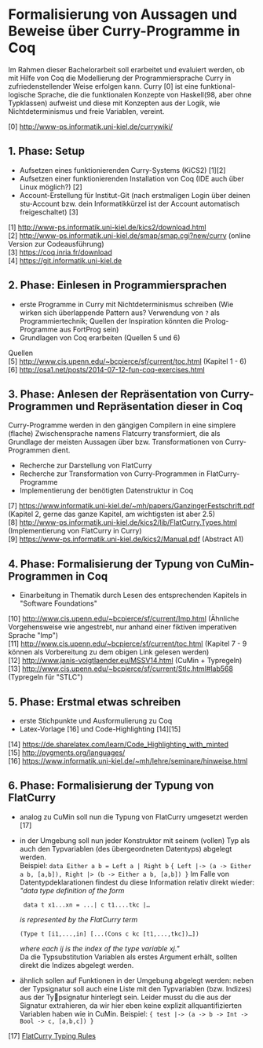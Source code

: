 # Formalisierung von Aussagen und Beweise über Curry-Programme in Coq

Im Rahmen dieser Bachelorarbeit soll erarbeitet und evaluiert werden, ob mit Hilfe von Coq die
Modellierung der Programmiersprache Curry in zufriedenstellender Weise
erfolgen kann. Curry [0] ist eine funktional-logische Sprache, die
die funktionalen Konzepte von Haskell(98, aber ohne Typklassen)
aufweist und diese mit Konzepten aus der Logik, wie Nichtdeterminismus
und freie Variablen, vereint.

[0] http://www-ps.informatik.uni-kiel.de/currywiki/  

## 1. Phase: Setup

* Aufsetzen eines funktionierenden Curry-Systems (KiCS2) [1][2]
* Aufsetzen einer funktionierenden Installation von Coq (IDE auch über
Linux möglich?) [2]
* Account-Erstellung für Institut-Git (nach erstmaligen Login über deinen
  stu-Account bzw. dein Informatikkürzel ist der Account automatisch
  freigeschaltet) [3]
 
[1] http://www-ps.informatik.uni-kiel.de/kics2/download.html  
[2] http://www-ps.informatik.uni-kiel.de/smap/smap.cgi?new/curry
(online Version zur Codeausführung)  
[3] https://coq.inria.fr/download  
[4] https://git.informatik.uni-kiel.de  

## 2. Phase: Einlesen in Programmiersprachen

* erste Programme in Curry mit Nichtdeterminismus schreiben (Wie
  wirken sich überlappende Pattern aus? Verwendung von `?` als
  Programmiertechnik; Quellen der Inspiration könnten die
  Prolog-Programme aus FortProg sein)
* Grundlagen von Coq erarbeiten (Quellen 5 und 6)

Quellen  
[5] http://www.cis.upenn.edu/~bcpierce/sf/current/toc.html (Kapitel 1 - 6)  
[6] http://osa1.net/posts/2014-07-12-fun-coq-exercises.html  

## 3. Phase: Anlesen der Repräsentation von Curry-Programmen und Repräsentation dieser in Coq

Curry-Programme werden in den gängigen Compilern in eine simplere
  (flache) Zwischensprache namens Flatcurry transformiert, die als
  Grundlage der meisten Aussagen über bzw. Transformationen von
  Curry-Programmen dient.

* Recherche zur Darstellung von FlatCurry
* Recherche zur Transformation von Curry-Programmen in
FlatCurry-Programme
* Implementierung der benötigten Datenstruktur in Coq

[7]
https://www.informatik.uni-kiel.de/~mh/papers/GanzingerFestschrift.pdf
(Kapitel 2, gerne das ganze Kapitel, am wichtigsten ist aber 2.5)  
[8]
http://www-ps.informatik.uni-kiel.de/kics2/lib/FlatCurry.Types.html
(Implementierung von FlatCurry in Curry)  
[9] https://www-ps.informatik.uni-kiel.de/kics2/Manual.pdf (Abstract
A1)  

## 4. Phase: Formalisierung der Typung von CuMin-Programmen in Coq

* Einarbeitung in Thematik durch Lesen des entsprechenden Kapitels in
"Software Foundations"

[10] http://www.cis.upenn.edu/~bcpierce/sf/current/Imp.html (Ähnliche
Vorgehensweise wie angestrebt, nur anhand einer fiktiven imperativen
Sprache "Imp")  
[11] http://www.cis.upenn.edu/~bcpierce/sf/current/toc.html (Kapitel
7 - 9 können als Vorbereitung zu dem obigen Link gelesen werden)  
[12] http://www.janis-voigtlaender.eu/MSSV14.html (CuMin + Typregeln)  
[13] http://www.cis.upenn.edu/~bcpierce/sf/current/Stlc.html#lab568 (Typregeln für "STLC") 

## 5. Phase: Erstmal etwas schreiben

* erste Stichpunkte und Ausformulierung zu Coq
* Latex-Vorlage [16] und Code-Highlighting [14][15]

[14] https://de.sharelatex.com/learn/Code_Highlighting_with_minted  
[15] http://pygments.org/languages/  
[16] https://www.informatik.uni-kiel.de/~mh/lehre/seminare/hinweise.html  

## 6. Phase: Formalisierung der Typung von FlatCurry

* analog zu CuMin soll nun die Typung von FlatCurry umgesetzt werden [17]
*  in der Umgebung soll nun jeder Konstruktor mit seinem (vollen) Typ als auch den Typvariablen (des übergeordneten Datentyps) abgelegt werden.  
   Beispiel:
   `data Either a b = Left a | Right b`
   `{ Left |-> (a -> Either a b, [a,b]), Right |> (b -> Either a b, [a,b]) }`
   Im Falle von Datentypdeklarationen findest du diese Information relativ direkt wieder:
     *"data type definition of the form*
 
        data t x1...xn = ...| c t1....tkc |…
        
     *is represented by the FlatCurry term*

       (Type t [i1,...,in] [...(Cons c kc [t1,...,tkc])…])

     *where each ij is the index of the type variable xj."*  
   Da die Typsubstitution Variablen als erstes Argument erhält, sollten direkt die Indizes abgelegt werden.

* ähnlich sollen auf Funktionen in der Umgebung abgelegt werden: neben der Typsignatur soll auch eine Liste mit den Typvariablen (bzw. Indizes) aus der Typsignatur hinterlegt sein. Leider musst du die aus der Signatur extrahieren, da wir hier eben keine explizit allquantifizierten Variablen haben wie in CuMin.
  Beispiel: `{ test |-> (a -> b -> Int -> Bool -> c, [a,b,c]) }`

[17] [FlatCurry Typing Rules](text/FlatCurryTyping.tex)
